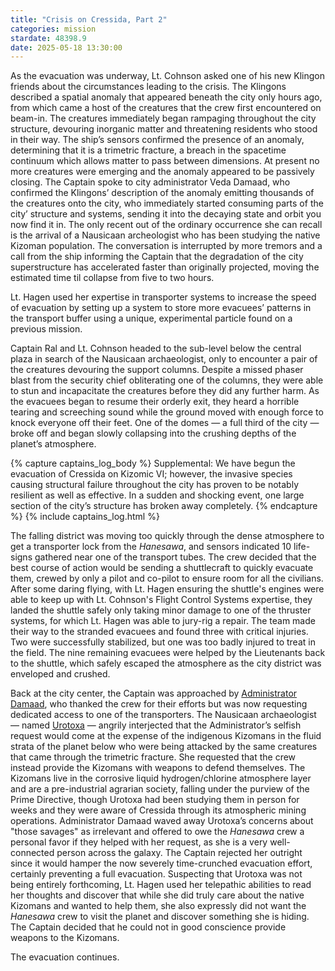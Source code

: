 ```yaml
---
title: "Crisis on Cressida, Part 2"
categories: mission
stardate: 48398.9
date: 2025-05-18 13:30:00
---
```


As the evacuation was underway, Lt. Cohnson asked one of his new Klingon friends about the circumstances leading to the crisis. The Klingons described a spatial anomaly that appeared beneath the city only hours ago, from which came a host of the creatures that the crew first encountered on beam-in. The creatures immediately began rampaging throughout the city structure, devouring inorganic matter and threatening residents who stood in their way. The ship’s sensors confirmed the presence of an anomaly, determining that it is a trimetric fracture, a breach in the spacetime continuum which allows matter to pass between dimensions. At present no more creatures were emerging and the anomaly appeared to be passively closing. The Captain spoke to city administrator Veda Damaad, who confirmed the Klingons’ description of the anomaly emitting thousands of the creatures onto the city, who immediately started consuming parts of the city’ structure and systems, sending it into the decaying state and orbit you now find it in. The only recent out of the ordinary occurrence she can recall is the arrival of a Nausicaan archeologist who has been studying the native Kizoman population. The conversation is interrupted by more tremors and a call from the ship informing the Captain that the degradation of the city superstructure has accelerated faster than originally projected, moving the estimated time til collapse from five to two hours.

Lt. Hagen used her expertise in transporter systems to increase the speed of evacuation by setting up a system to store more evacuees’ patterns in the transport buffer using a unique, experimental particle found on a previous mission.

Captain Ral and Lt. Cohnson headed to the sub-level below the central plaza in search of the Nausicaan archaeologist, only to encounter a pair of the creatures devouring the support columns. Despite a missed phaser blast from the security chief obliterating one of the columns, they were able to stun and incapacitate the creatures before they did any further harm. As the evacuees began to resume their orderly exit, they heard a horrible tearing and screeching sound while the ground moved with enough force to knock everyone off their feet. One of the domes — a full third of the city — broke off and began slowly collapsing into the crushing depths of the planet’s atmosphere.

{% capture captains_log_body %}
  Supplemental: We have begun the evacuation of Cressida on Kizomic VI; however, the invasive species causing structural failure throughout the city has proven to be notably resilient as well as effective. In a sudden and shocking event, one large section of the city’s structure has broken away completely.
{% endcapture %}
{% include captains_log.html %}

The falling district was moving too quickly through the dense atmosphere to get a transporter lock from the *Hanesawa*, and sensors indicated 10 life-signs gathered near one of the transport tubes. The crew decided that the best course of action would be sending a shuttlecraft to quickly evacuate them, crewed by only a pilot and co-pilot to ensure room for all the civilians. After some daring flying, with Lt. Hagen ensuring the shuttle's engines were able to keep up with Lt. Cohnson's Flight Control Systems expertise, they landed the shuttle safely only taking minor damage to one of the thruster systems, for which Lt. Hagen was able to jury-rig a repair. The team made their way to the stranded evacuees and found three with critical injuries. Two were successfully stabilized, but one was too badly injured to treat in the field. The nine remaining evacuees were helped by the Lieutenants back to the shuttle, which safely escaped the atmosphere as the city district was enveloped and crushed. 

Back at the city center, the Captain was approached by [Administrator Damaad](/personnel/damaad/), who thanked the crew for their efforts but was now requesting dedicated access to one of the transporters. The Nausicaan archaeologist — named [Urotoxa](/personnel/urotoxa/) — angrily interjected that the Administrator’s selfish request would come at the expense of the indigenous Kizomans in the fluid strata of the planet below who were being attacked by the same creatures that came through the trimetric fracture. She requested that the crew instead provide the Kizomans with weapons to defend themselves. The Kizomans live in the corrosive liquid hydrogen/chlorine atmosphere layer and are a pre-industrial agrarian society, falling under the purview of the Prime Directive, though Urotoxa had been studying them in person for weeks and they were aware of Cressida through its atmospheric mining operations. Administrator Damaad waved away Urotoxa’s concerns about "those savages" as irrelevant and offered to owe the *Hanesawa* crew a personal favor if they helped with her request, as she is a very well-connected person across the galaxy. The Captain rejected her outright since it would hamper the now severely time-crunched evacuation effort, certainly preventing a full evacuation. Suspecting that Urotoxa was not being entirely forthcoming, Lt. Hagen used her telepathic abilities to read her thoughts and discover that while she did truly care about the native Kizomans and wanted to help them, she also expressly did not want the *Hanesawa* crew to visit the planet and discover something she is hiding. The Captain decided that he could not in good conscience provide weapons to the Kizomans. 

The evacuation continues.
